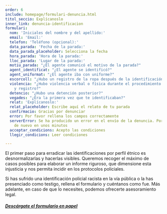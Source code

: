 ```yaml
---
order: 6
include: homepage/formulari-denuncia.html
titol_seccio: Explícanoslo
inner_link: denuncia-identificacion
formulari:
  nom: 'Iniciales del nombre y del apellido:'
  email: 'Email:'
  telefon: 'Teléfono (opcional):'
  data_parada: 'Fecha de la parada:'
  data_parada_placeholder: Selecciona la fecha
  hora_parada: 'Hora de la parada:'
  lloc_parada: 'Lugar de la parada:'
  motiu_parada: "¿El agente comunicó el motivo de la parada?"
  agent_identificat: "¿El agente se identificó?"
  agent_uniformat: "¿El agente iba con uniforme?"
  escorcoll: "¿Hubo un registro de la ropa después de la identificación?"
  violencia: "¿Hubo violencia verbal o física durante el procedimiento de identificación
    y registro?"
  detencio: "¿Hubo una detención posterior?"
  vegades: "¿Era la primera vez que te identificaban?"
  relat: 'Explícanoslo:'
  relat_placeholder: Escribe aquí el relato de tu parada
  confirmacio: Gracias por denunciar
  error: Por favor rellena los campos correctamente
  serverError: Se ha producido un error en el envío de la denuncia. Por favor, inténtalo
    de nuevo en unos minutos
  acceptar_condicions: Acepto las condiciones
  llegir_condicions: Leer condiciones

---
```

El primer paso para erradicar las identificaciones por perfil étnico es desnormalizarlas y hacerlas visibles. Queremos recoger el máximo de casos posibles para elaborar un informe riguroso, que dimensione esta injusticia y nos permita incidir en los protocolos policiales.

Si has sufrido una identificación policial racista en la vía pública o la has presenciado como testigo, rellena el formulario y cuéntanos como fue. Más adelante, en caso de que lo necesites, podemos ofrecerte asesoramiento legal.

###### [**_Descárgate el formulario en papel_**](/assets/img/Formulario_2_idiomas.pdf "Formulario_2_idiomas.pdf")